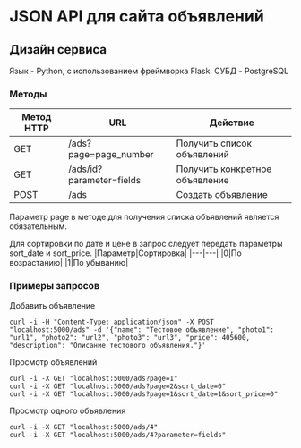 # JSON API для сайта объявлений

## Дизайн сервиса

Язык - Python, с использованием фреймворка Flask.
СУБД - PostgreSQL

### Методы
|Метод HTTP|URL|Действие|
|---|---|---|
|GET|/ads?page=page_number|Получить список объявлений|
|GET|/ads/id?parameter=fields|Получить конкретное объявление|
|POST|/ads|Создать объявление|

Параметр page в методе для получения списка объявлений является обязательным.

Для сортировки по дате и цене в запрос следует передать параметры sort_date и sort_price. 
|Параметр|Сортировка|
|---|---|
|0|По возрастанию|
|1|По убыванию|

### Примеры запросов
Добавить объявление
```
curl -i -H "Content-Type: application/json" -X POST "localhost:5000/ads" -d '{"name": "Тестовое объявление", "photo1": "url1", "photo2": "url2", "photo3": "url3", "price": 405600, "description": "Описание тестового объявления."}'
```
Просмотр объявлений
```
curl -i -X GET "localhost:5000/ads?page=1"
curl -i -X GET "localhost:5000/ads?page=2&sort_date=0"
curl -i -X GET "localhost:5000/ads?page=1&sort_date=1&sort_price=0"
```
Просмотр одного объявления
```
curl -i -X GET "localhost:5000/ads/4"
curl -i -X GET "localhost:5000/ads/4?parameter=fields"
```



